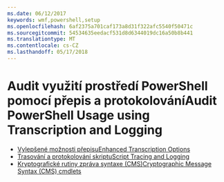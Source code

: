 ```yaml
---
ms.date: 06/12/2017
keywords: wmf,powershell,setup
ms.openlocfilehash: 6af2375a701caf173a8d31f322afc5540f50471c
ms.sourcegitcommit: 54534635eedacf531d8d6344019dc16a50b8b441
ms.translationtype: MT
ms.contentlocale: cs-CZ
ms.lasthandoff: 05/17/2018
---
```

# <a name="audit-powershell-usage-using-transcription-and-logging"></a><span data-ttu-id="8ebdd-102">Audit využití prostředí PowerShell pomocí přepis a protokolování</span><span class="sxs-lookup"><span data-stu-id="8ebdd-102">Audit PowerShell Usage using Transcription and Logging</span></span>

- [<span data-ttu-id="8ebdd-103">Vylepšené možnosti přepisu</span><span class="sxs-lookup"><span data-stu-id="8ebdd-103">Enhanced Transcription Options</span></span>](audit_transcript.md)
- [<span data-ttu-id="8ebdd-104">Trasování a protokolování skriptu</span><span class="sxs-lookup"><span data-stu-id="8ebdd-104">Script Tracing and Logging</span></span>](audit_script.md)
- [<span data-ttu-id="8ebdd-105">Kryptografické rutiny zpráva syntaxe (CMS)</span><span class="sxs-lookup"><span data-stu-id="8ebdd-105">Cryptographic Message Syntax (CMS) cmdlets</span></span>](audit_cms.md)

